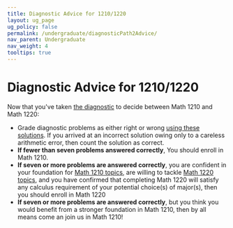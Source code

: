 ```yaml
---
title: Diagnostic Advice for 1210/1220
layout: ug_page
ug_policy: false
permalink: /undergraduate/diagnosticPath2Advice/
nav_parent: Undergraduate
nav_weight: 4
tooltips: true
---
```

<h1 class="mb-4">Diagnostic Advice for 1210/1220</h1>

<p> Now that you've taken  <a href="https://math.virginia.edu/undergraduate/placement-files/diagnostic_1210_1220.html">the diagnostic</a> to decide between Math 1210 and Math 1220: </p>

 <ul>
    <li> Grade diagnostic problems as either right or wrong <a href="https://math.virginia.edu/undergraduate/placement-files/ExamA_Solutions.pdf">using these solutions</a>. If you arrived at an incorrect solution owing only to a careless arithmetic error, then count the solution as correct. </li>
    <li> <strong>If fewer than seven problems answered correctly</strong>,  You should enroll in Math 1210.  </li>
      <li> <strong>If seven or more problems are  answered correctly</strong>, you are confident in your foundation for <a href="https://math.virginia.edu/undergraduate/placement-files/1210.html">Math 1210 topics</a>, are willing to tackle  <a href="https://math.virginia.edu/undergraduate/placement-files/1220.html">Math 1220 topics</a>, and you have confirmed that completing Math 1220 will satisfy any calculus requirement of your potential choice(s) of major(s), then you should enroll in Math 1220</li>
  	 <li> <strong>If seven or more problems are  answered correctly</strong>, but you think you would benefit from a stronger foundation in Math 1210, then by all means come an join us in Math 1210!</li>
  </ul>
